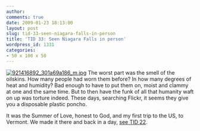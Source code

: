 ```yaml
---
author:
comments: true
date: 2009-01-23 18:13:00
layout: post
slug: tid-33-seen-niagara-falls-in-person
title: 'TID 33: Seen Niagara Falls in person'
wordpress_id: 1331
categories:
- 50 x 100 x 50
---
```


[![921416892_301a69a186_m.jpg](/uploads/2009/01/921416892-301a69a186-m.jpg)](http://flickr.com/photos/cybergate9/921416892/) The worst part was the smell of the oilskins. How many people had worn them before? In how many degrees of heat and humidity? Bad enough to have to put them on, moist and clammy at one and the same time. But to then have the funk of all that humanity waft on up was torture indeed. These days, searching Flickr, it seems they give you a disposable plastic poncho.

It was the Summer of Love, honest to God, and my first trip to the US, to Vermont. We made it there and back in a day, [see TID 22](http://jeremycherfas.net/2009/01/16/tid-22-hitch-hiked/).


